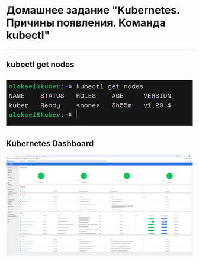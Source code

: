 # Домашнее задание "Kubernetes. Причины появления. Команда kubectl"
---
## kubectl get nodes
![kubectl_get_nodes](./media/kubectl_get_nodes.png)
---
## Kubernetes Dashboard
![kubernetes_dashboard](./media/kubernetes_dashboard.png)
